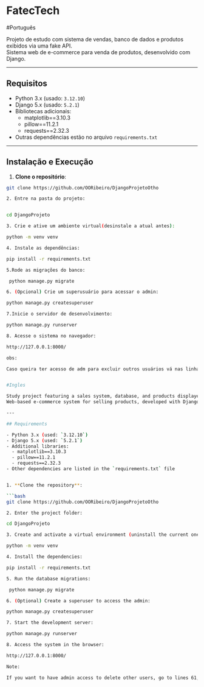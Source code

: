 # FatecTech
#Português

Projeto de estudo com sistema de vendas, banco de dados e produtos exibidos via uma fake API.  
Sistema web de e-commerce para venda de produtos, desenvolvido com Django.

---

## Requisitos

- Python 3.x (usado: `3.12.10`)  
- Django 5.x (usado: `5.2.1`)  
- Bibliotecas adicionais:
  - matplotlib==3.10.3
  - pillow==11.2.1
  - requests==2.32.3
- Outras dependências estão no arquivo `requirements.txt`

---

## Instalação e Execução

1. **Clone o repositório**:

```bash
git clone https://github.com/OORibeiro/DjangoProjetoOtho

2. Entre na pasta do projeto:


cd DjangoProjeto

3. Crie e ative um ambiente virtual(desinstale a atual antes):

python -m venv venv

4. Instale as dependências:

pip install -r requirements.txt

5.Rode as migrações do banco:

 python manage.py migrate

6. (Opcional) Crie um superusuário para acessar o admin:

python manage.py createsuperuser

7.Inicie o servidor de desenvolvimento:

python manage.py runserver

8. Acesse o sistema no navegador:

http://127.0.0.1:8000/

obs:

Caso queira ter acesso de adm para excluir outros usuários vá nas linhas 61, 93, e mude o e-mail dessas linhas e cadastre um usuário com esse novo e-mail.


#Ingles

Study project featuring a sales system, database, and products displayed through a fake API.  
Web-based e-commerce system for selling products, developed with Django.

---

## Requirements

- Python 3.x (used: `3.12.10`)  
- Django 5.x (used: `5.2.1`)  
- Additional libraries:
  - matplotlib==3.10.3
  - pillow==11.2.1
  - requests==2.32.3
- Other dependencies are listed in the `requirements.txt` file


1. **Clone the repository**:

```bash
git clone https://github.com/OORibeiro/DjangoProjetoOtho

2. Enter the project folder:

cd DjangoProjeto

3. Create and activate a virtual environment (uninstall the current one first):

python -m venv venv

4. Install the dependencies:

pip install -r requirements.txt

5. Run the database migrations:

 python manage.py migrate

6. (Optional) Create a superuser to access the admin:

python manage.py createsuperuser

7. Start the development server:

python manage.py runserver

8. Access the system in the browser:

http://127.0.0.1:8000/

Note:

If you want to have admin access to delete other users, go to lines 61, 93, and change the email on these lines and register a user with this new email.

